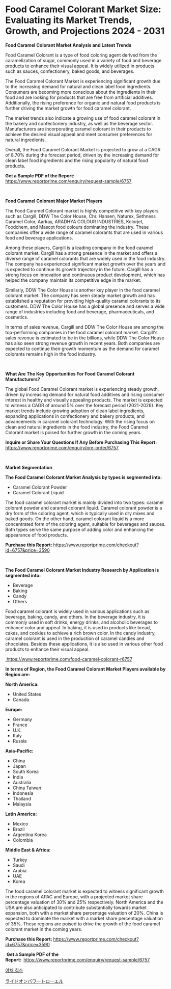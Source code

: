 <p><h1>Food Caramel Colorant Market Size: Evaluating its Market Trends, Growth, and Projections 2024 - 2031</h1></p><p><strong>Food Caramel Colorant Market Analysis and Latest Trends</strong></p>
<p><p>Food Caramel Colorant is a type of food coloring agent derived from the caramelization of sugar, commonly used in a variety of food and beverage products to enhance their visual appeal. It is widely utilized in products such as sauces, confectionery, baked goods, and beverages.</p><p>The Food Caramel Colorant Market is experiencing significant growth due to the increasing demand for natural and clean label food ingredients. Consumers are becoming more conscious about the ingredients in their food and are looking for products that are free from artificial additives. Additionally, the rising preference for organic and natural food products is further driving the market growth for food caramel colorant.</p><p>The market trends also indicate a growing use of food caramel colorant in the bakery and confectionery industry, as well as the beverage sector. Manufacturers are incorporating caramel colorant in their products to achieve the desired visual appeal and meet consumer preferences for natural ingredients.</p><p>Overall, the Food Caramel Colorant Market is projected to grow at a CAGR of 8.70% during the forecast period, driven by the increasing demand for clean label food ingredients and the rising popularity of natural food products.</p></p>
<p><strong>Get a Sample PDF of the Report:&nbsp;</strong> <a href="https://www.reportprime.com/enquiry/request-sample/6757">https://www.reportprime.com/enquiry/request-sample/6757</a></p>
<p>&nbsp;</p>
<p><strong>Food Caramel Colorant Major Market Players</strong></p>
<p><p>The Food Caramel Colorant market is highly competitive with key players such as Cargill, DDW The Color House, Chr. Hansen, Naturex, Sethness Caramel Color, Aarkay, ARADHYA COLOUR INDUSTRIES, Kolorjet, Foodchem, and Mascot food colours dominating the industry. These companies offer a wide range of caramel colorants that are used in various food and beverage applications.</p><p>Among these players, Cargill is a leading company in the food caramel colorant market. Cargill has a strong presence in the market and offers a diverse range of caramel colorants that are widely used in the food industry. The company has experienced significant market growth over the years and is expected to continue its growth trajectory in the future. Cargill has a strong focus on innovation and continuous product development, which has helped the company maintain its competitive edge in the market.</p><p>Similarly, DDW The Color House is another key player in the food caramel colorant market. The company has seen steady market growth and has established a reputation for providing high-quality caramel colorants to its customers. DDW The Color House has a global presence and serves a wide range of industries including food and beverage, pharmaceuticals, and cosmetics.</p><p>In terms of sales revenue, Cargill and DDW The Color House are among the top-performing companies in the food caramel colorant market. Cargill's sales revenue is estimated to be in the billions, while DDW The Color House has also seen strong revenue growth in recent years. Both companies are expected to continue their growth momentum as the demand for caramel colorants remains high in the food industry.</p></p>
<p>&nbsp;</p>
<p><strong>What Are The Key Opportunities For Food Caramel Colorant Manufacturers?</strong></p>
<p><p>The global Food Caramel Colorant market is experiencing steady growth, driven by increasing demand for natural food additives and rising consumer interest in healthy and visually appealing products. The market is expected to witness a CAGR of around 5% over the forecast period (2021-2026). Key market trends include growing adoption of clean label ingredients, expanding applications in confectionery and bakery products, and advancements in caramel colorant technology. With the rising focus on clean and natural ingredients in the food industry, the Food Caramel Colorant market is poised for further growth in the coming years.</p></p>
<p><strong>Inquire or Share Your Questions If Any Before Purchasing This Report:</strong> <a href="https://www.reportprime.com/enquiry/pre-order/6757">https://www.reportprime.com/enquiry/pre-order/6757</a></p>
<p>&nbsp;</p>
<p><strong>Market Segmentation</strong></p>
<p><strong>The Food Caramel Colorant Market Analysis by types is segmented into:</strong></p>
<p><ul><li>Caramel Colorant Powder</li><li>Caramel Colorant Liquid</li></ul></p>
<p><p>The food caramel colorant market is mainly divided into two types: caramel colorant powder and caramel colorant liquid. Caramel colorant powder is a dry form of the coloring agent, which is typically used in dry mixes and baked goods. On the other hand, caramel colorant liquid is a more concentrated form of the coloring agent, suitable for beverages and sauces. Both types serve the same purpose of adding color and enhancing the appearance of food products.</p></p>
<p><strong>Purchase this Report:&nbsp;</strong><a href="https://www.reportprime.com/checkout?id=6757&price=3590">https://www.reportprime.com/checkout?id=6757&price=3590</a></p>
<p>&nbsp;</p>
<p><strong>The Food Caramel Colorant Market Industry Research by Application is segmented into:</strong></p>
<p><ul><li>Beverage</li><li>Baking</li><li>Candy</li><li>Others</li></ul></p>
<p><p>Food caramel colorant is widely used in various applications such as beverage, baking, candy, and others. In the beverage industry, it is commonly used in soft drinks, energy drinks, and alcoholic beverages to enhance color and appeal. In baking, it is used in products like bread, cakes, and cookies to achieve a rich brown color. In the candy industry, caramel colorant is used in the production of caramel candies and chocolates. Besides these applications, it is also used in various other food products to enhance their visual appeal.</p></p>
<p><a href="https://www.reportprime.com/food-caramel-colorant-r6757">&nbsp;https://www.reportprime.com/food-caramel-colorant-r6757</a></p>
<p><strong>In terms of Region, the Food Caramel Colorant Market Players available by Region are:</strong></p>
<p>
    <p> <strong> North America: </strong>
        <ul>
            <li>United States</li>
            <li>Canada</li>
        </ul>
        </p> 
    <p> <strong> Europe: </strong>
        <ul>
            <li>Germany</li>
            <li>France</li>
            <li>U.K.</li>
            <li>Italy</li>
            <li>Russia</li>
        </ul>
        </p> 
    <p> <strong> Asia-Pacific: </strong>
        <ul>
            <li>China</li>
            <li>Japan</li>
            <li>South Korea</li>
            <li>India</li>
            <li>Australia</li>
            <li>China Taiwan</li>
            <li>Indonesia</li>
            <li>Thailand</li>
            <li>Malaysia</li>
        </ul>
        </p> 
    <p> <strong> Latin America: </strong>
        <ul>
            <li>Mexico</li>
            <li>Brazil</li>
            <li>Argentina Korea</li>
            <li>Colombia</li>
        </ul>
        </p> 
    <p> <strong> Middle East & Africa: </strong>
        <ul>
            <li>Turkey</li>
            <li>Saudi</li>
            <li>Arabia</li>
            <li>UAE</li>
            <li>Korea</li>
        </ul>
    </p>
    </p>
<p><p>The food caramel colorant market is expected to witness significant growth in the regions of APAC and Europe, with a projected market share percentage valuation of 30% and 25% respectively. North America and the USA are also anticipated to contribute substantially towards market expansion, both with a market share percentage valuation of 20%. China is expected to dominate the market with a market share percentage valuation of 35%. These regions are poised to drive the growth of the food caramel colorant market in the coming years.</p></p>
<p><strong>Purchase this Report: </strong><a href="https://www.reportprime.com/checkout?id=6757&price=3590">https://www.reportprime.com/checkout?id=6757&price=3590</a></p>
<p>&nbsp;<strong>Get a Sample PDF of the Report:&nbsp;&nbsp;</strong><a href="https://www.reportprime.com/enquiry/request-sample/6757">https://www.reportprime.com/enquiry/request-sample/6757</a></p>
<p><strong></strong></p>
<p><p><a href="https://medium.com/@conradkirrlin76575/%EC%B1%84%EC%86%8C-%EC%B9%A9-%EC%8B%9C%EC%9E%A5-%EB%B6%84%EC%84%9D-%EB%B0%8F-2024%EB%85%84%EB%B6%80%ED%84%B0-2031%EB%85%84%EA%B9%8C%EC%A7%80%EC%9D%98-%EA%B7%9C%EB%AA%A8-%EC%98%88%EC%B8%A1-a6694e0b64e7">야채 칩스</a></p><p><a href="https://medium.com/@adaming121/%E3%83%91%E3%83%AF%E3%83%BC%E3%83%88%E3%83%A9%E3%83%AF%E3%83%BC%E5%B8%82%E5%A0%B4%E3%81%AE%E5%B1%95%E6%9C%9B-%E6%A5%AD%E7%95%8C%E6%A6%82%E8%A6%81%E3%81%A8%E4%BA%88%E6%B8%AC-2024%E5%B9%B4%E3%81%8B%E3%82%892031%E5%B9%B4-cacb51a6f766">ライドオンパワートローエル</a></p></p>